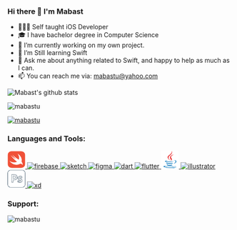 ### Hi there 👋 I'm Mabast

- 🧑🏻‍💻 Self taught iOS Developer
- 🎓 I have bachelor degree in Computer Science
- 🔭 I’m currently working on my own project.
- 🌱 I’m Still learning Swift
- 💬 Ask me about anything related to Swift, and happy to help as much as I can.
- 📫 You can reach me via: mabastu@yahoo.com

![Mabast's github stats](https://github-readme-stats.vercel.app/api?username=mabastu&bg_color=30,e96443,904e95&title_color=fff&text_color=fff)

<p align="left"> <img src="https://komarev.com/ghpvc/?username=mabastu&label=Profile%20views&color=0e75b6&style=flat" alt="mabastu" /> </p>

<p align="left"> <a href="https://twitter.com/mabastu" target="blank"><img src="https://img.shields.io/twitter/follow/mabastu?logo=twitter&style=for-the-badge" alt="mabastu" /></a> </p>


<h3 align="left">Languages and Tools:</h3>
<p align="left">
<a href="https://developer.apple.com/swift/" target="_blank"> <img src="https://raw.githubusercontent.com/devicons/devicon/master/icons/swift/swift-original.svg" alt="swift" width="40" height="40"/> </a> <a href="https://firebase.google.com/" target="_blank"> <img src="https://www.vectorlogo.zone/logos/firebase/firebase-icon.svg" alt="firebase" width="40" height="40"/> </a> <a href="https://www.sketch.com/" target="_blank"> <img src="https://www.vectorlogo.zone/logos/sketchapp/sketchapp-icon.svg" alt="sketch" width="40" height="40"/> </a> <a href="https://www.figma.com/" target="_blank"> <img src="https://www.vectorlogo.zone/logos/figma/figma-icon.svg" alt="figma" width="40" height="40"/> </a> <a href="https://dart.dev" target="_blank"> <img src="https://www.vectorlogo.zone/logos/dartlang/dartlang-icon.svg" alt="dart" width="40" height="40"/> </a> <a href="https://flutter.dev" target="_blank"> <img src="https://www.vectorlogo.zone/logos/flutterio/flutterio-icon.svg" alt="flutter" width="40" height="40"/> </a> <a href="https://www.java.com" target="_blank"> <img src="https://raw.githubusercontent.com/devicons/devicon/master/icons/java/java-original.svg" alt="java" width="40" height="40"/> </a> <a href="https://www.adobe.com/in/products/illustrator.html" target="_blank"> <img src="https://www.vectorlogo.zone/logos/adobe_illustrator/adobe_illustrator-icon.svg" alt="illustrator" width="40" height="40"/> </a> <a href="https://www.photoshop.com/en" target="_blank"> <img src="https://raw.githubusercontent.com/devicons/devicon/master/icons/photoshop/photoshop-line.svg" alt="photoshop" width="40" height="40"/> </a>  <a href="https://www.adobe.com/products/xd.html" target="_blank"> <img src="https://cdn.worldvectorlogo.com/logos/adobe-xd.svg" alt="xd" width="40" height="40"/> </a> </p>

<h3 align="left">Support:</h3>
<p><a href="https://www.buymeacoffee.com/mabastu"> <img align="left" src="https://cdn.buymeacoffee.com/buttons/v2/default-yellow.png" height="50" width="210" alt="mabastu" /></a></p><br><br>
